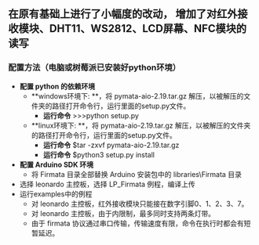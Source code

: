 ## 在原有基础上进行了小幅度的改动， 增加了对红外接收模块、DHT11、WS2812、LCD屏幕、NFC模块的读写

### 配置方法（电脑或树莓派已安装好python环境）

* **配置 python 的依赖环境**
	 * **windows环境下: **，将 pymata-aio-2.19.tar.gz 解压，以被解压的文件夹的路径打开命令行，运行里面的setup.py文件。
		  * **运行命令** >>>python setup.py
	 * **linux环境下: **，将 pymata-aio-2.19.tar.gz 解压，以被解压的文件夹的路径打开命令行，运行里面的setup.py文件。
		  * **运行命令** $tar -zxvf pymata-aio-2.19.tar.gz
		  * **运行命令** $python3 setup.py install
* **配置 Arduino SDK 环境**
	 * 将 Firmata 目录全部替换 Arduino 安装包中的 libraries\Firmata 目录
* 选择 leonardo 主控板，选择 LP_Firmata 例程，编译上传
* 运行examples中的例程
	 * 对 leonardo 主控板，红外接收模块只能接在数字引脚0、1、2、3、7。
	 * 对 leonardo 主控板，由于内限制，最多同时支持两条灯带。
	 * 由于 firmata 协议通过串口传输，传输速度有限，命令在执行时都会有短暂延迟。
